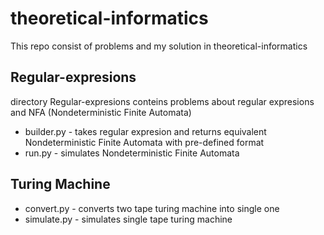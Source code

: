# theoretical-informatics

This repo consist of problems and my solution in theoretical-informatics

## Regular-expresions

directory  Regular-expresions conteins problems about regular expresions and NFA (Nondeterministic Finite Automata)

* builder.py - takes regular expresion and returns equivalent Nondeterministic Finite Automata with pre-defined format
* run.py - simulates Nondeterministic Finite Automata

## Turing Machine

* convert.py - converts two tape turing machine into single one
* simulate.py - simulates single tape turing machine
